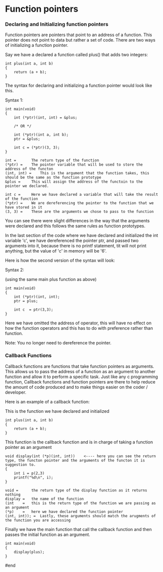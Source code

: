 # Function pointers

### Declaring and Initializing function pointers

Function pointers are pointers that point to an address of a function. This pointer does not point to data but rather a set of code. There are two ways of initializing a function pointer.

Say we have a declared a function called plus() that adds two integers:

	int plus(int a, int b)
	{
		return (a + b);
	}
	
The syntax for declaring and initializing a function pointer would look like this.

Syntax 1:

	int main(void)
	{
		int (*ptr)(int, int) = &plus;

		/* OR */

		int (*ptr)(int a, int b);
		ptr = &plus;
	
		int c = (*ptr)(3, 3);
	}

	int =		The return type of the function
	(*ptr) =	The pointer variable that will be used to store the address of the functon
	(int, int) =	This is the argument that the function takes, this should be the same as the function prototype
	&plus =		This will assign the address of the functoin to the pointer we declared.

	int c =		Here we have declared a variable that will take the result of the function
	(*ptr) =	We are dereferencing the pointer to the function that we have stored in it
	(3, 3) = 	These are the arguments we chose to pass to the function

You can see there were slight differences in the way that the arguments were declared and this follows the same rules as function prototypes.

In the last section of the code where we have declared and initialized the int variable 'c', we have dereferenced the pointer ptr, and passed two arguments into it, because there is no printf statement, tit will not print anything, but the value of 'c' in memory will be '6'.

Here is how the second version of the syntax will look:

Syntax 2:

(using the same main plus function as above)

	int main(void)
	{
		int (*ptr)(int, int);
		ptr = plus;

		int c  = ptr(3,3);
	}

Here we have omitted the address of operator, this will have no effect on how the function operators and this has to do with preference rather than function.

Note: You no longer need to dereference the pointer.

### Callback Functions

Callback functions are functions that take function pointers as arguments. This allows us to pass the address of a function as an argument to another function and allow it to perform a specific task. Just like any c programming function, Callback functions and function pointers are there to help reduce the amount of code produced and to make things easier on the coder / developer.

Here is an example of a callback function:

This is the function we have declared and initialized

	int plus(int a, int b)
	{
		return (a + b);
	}

This function is the callback function and is in charge of taking a function pointer as an argument

	void display(int (*p)(int, int))	<---- here you can see the return type, the functon pointer and the arguments of the functon it is suggestion to.
	{
		int i = p(2,3)
		printf("%d\n", i);
	}

	void =		the return type of the display function as it returns nothing
	display =	the name of the function
	(int	=	this is the return type of the function we are passing as an argument
	(*p)	=	here we have declared the function pointer
	(int, int)); =	Lastly, these arguments should match the arugments of the function you are accessing

Finally we have the main function that call the callback function and then passes the initial function as an argument.

	int main(void)
	{
		display(plus);
	}

#end
